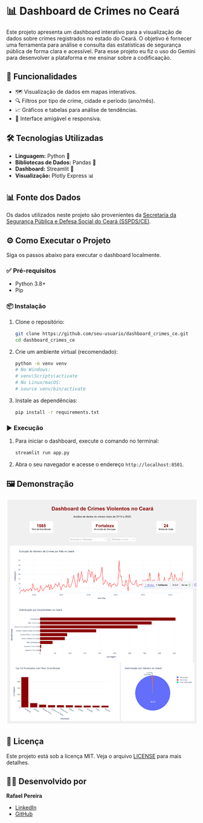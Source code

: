 # 📊 Dashboard de Crimes no Ceará

Este projeto apresenta um dashboard interativo para a visualização de dados sobre crimes registrados no estado do Ceará. O objetivo é fornecer uma ferramenta para análise e consulta das estatísticas de segurança pública de forma clara e acessível. Para esse projeto eu fiz o uso do Gemini para desenvolver a plataforma e me ensinar sobre a codificaação.

## 🚀 Funcionalidades

-   🗺️ Visualização de dados em mapas interativos.
-   🔍 Filtros por tipo de crime, cidade e período (ano/mês).
-   📈 Gráficos e tabelas para análise de tendências.
-   📱 Interface amigável e responsiva.

## 🛠️ Tecnologias Utilizadas

-   **Linguagem:** Python 🐍
-   **Bibliotecas de Dados:** Pandas 🐼
-   **Dashboard:** Streamlit 🎈
-   **Visualização:** Plotly Express 📊

## 📊 Fonte dos Dados

Os dados utilizados neste projeto são provenientes da <a href="https://www.sspds.ce.gov.br/estatisticas/" target="_blank">Secretaria da Segurança Pública e Defesa Social do Ceará (SSPDS/CE)</a>.

## ⚙️ Como Executar o Projeto

Siga os passos abaixo para executar o dashboard localmente.

### ✅ Pré-requisitos

-   Python 3.8+
-   Pip

### 📦 Instalação

1.  Clone o repositório:
    ```bash
    git clone https://github.com/seu-usuario/dashboard_crimes_ce.git
    cd dashboard_crimes_ce
    ```

2.  Crie um ambiente virtual (recomendado):
    ```bash
    python -m venv venv
    # No Windows:
    # venv\Scripts\activate
    # No Linux/macOS:
    # source venv/bin/activate
    ```

3.  Instale as dependências:
    ```bash
    pip install -r requirements.txt
    ```

### ▶️ Execução

1.  Para iniciar o dashboard, execute o comando no terminal:
    ```bash
    streamlit run app.py
    ```

2.  Abra o seu navegador e acesse o endereço `http://localhost:8501`.

## 🖼️ Demonstração

![Exemplo do Dashboard](01.png)

## 📄 Licença

Este projeto está sob a licença MIT. Veja o arquivo [LICENSE](LICENSE) para mais detalhes.



## 👨‍💻 Desenvolvido por

**Rafael Pereira**

-   <a href="https://www.linkedin.com/in/rafael-pereira-9306a4107" target="_blank">LinkedIn</a>
-   <a href="https://github.com/rafaelp89" target="_blank">GitHub</a>

